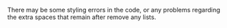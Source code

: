 There may be some styling errors in the code, or any problems regarding the extra spaces that remain after remove any lists.
